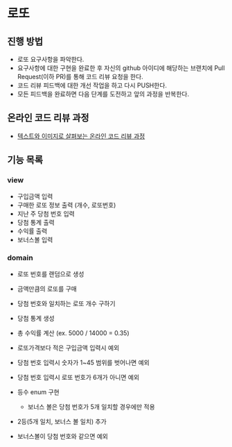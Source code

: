 # 로또
## 진행 방법
* 로또 요구사항을 파악한다.
* 요구사항에 대한 구현을 완료한 후 자신의 github 아이디에 해당하는 브랜치에 Pull Request(이하 PR)를 통해 코드 리뷰 요청을 한다.
* 코드 리뷰 피드백에 대한 개선 작업을 하고 다시 PUSH한다.
* 모든 피드백을 완료하면 다음 단계를 도전하고 앞의 과정을 반복한다.

## 온라인 코드 리뷰 과정
* [텍스트와 이미지로 살펴보는 온라인 코드 리뷰 과정](https://github.com/next-step/nextstep-docs/tree/master/codereview)

## 기능 목록
### view
- 구입금액 입력
- 구매한 로또 정보 출력 (개수, 로또번호)
- 지난 주 당첨 번호 입력
- 당첨 통계 출력
- 수익률 출력
- 보너스볼 입력

### domain
- 로또 번호를 랜덤으로 생성
- 금액만큼의 로또를 구매
- 당첨 번호와 일치하는 로또 개수 구하기
- 당첨 통계 생성
- 총 수익률 계산 (ex. 5000 / 14000 = 0.35)

- 로또가격보다 적은 구입금액 입력시 예외
- 당첨 번호 입력시 숫자가 1~45 범위를 벗어나면 예외
- 당첨 번호 입력시 로또 번호가 6개가 아니면 예외 

- 등수 enum 구현
  - 보너스 볼은 당첨 번호가 5개 일치할 경우에만 적용
- 2등(5개 일치, 보너스 볼 일치) 추가
- 보너스볼이 당첨 번호와 같으면 예외